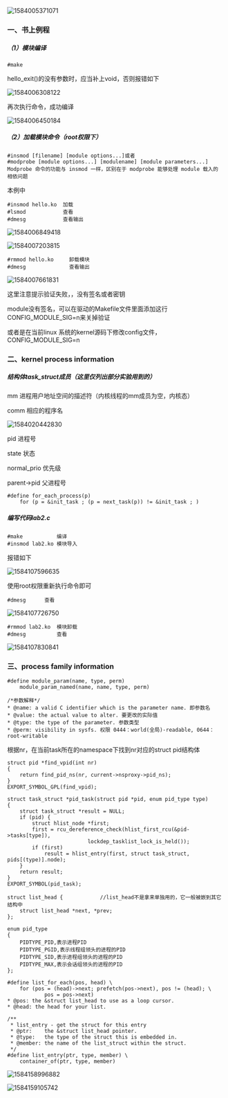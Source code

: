 

![1584005371071](C:/Users/啦啦啦/AppData/Roaming/Typora/typora-user-images/1584005371071.png)

### 一、书上例程

##### （1）模块编译

```
#make
```

hello_exit()的没有参数时，应当补上void，否则报错如下

![1584006308122](C:/Users/啦啦啦/AppData/Roaming/Typora/typora-user-images/1584006308122.png)

再次执行命令，成功编译

![1584006450184](C:/Users/啦啦啦/AppData/Roaming/Typora/typora-user-images/1584006450184.png)

##### （2）加载模块命令（root权限下）

```
#insmod [filename] [module options...]或者
#modprobe [module options...] [modulename] [module parameters...] 
Modprobe 命令的功能与 insmod 一样，区别在于 modprobe 能够处理 module 载入的 相依问题
```

本例中

```
#insmod hello.ko  加载
#lsmod 			  查看
#dmesg			  查看输出
```

![1584006849418](C:/Users/啦啦啦/AppData/Roaming/Typora/typora-user-images/1584006849418.png)



![1584007203815](C:/Users/啦啦啦/AppData/Roaming/Typora/typora-user-images/1584007203815.png)

```
#rmmod hello.ko		卸载模块
#dmesg				查看输出
```

![1584007661831](C:/Users/啦啦啦/AppData/Roaming/Typora/typora-user-images/1584007661831.png)

这里注意提示验证失败，，没有签名或者密钥

module没有签名，可以在驱动的Makefile文件里面添加这行CONFIG_MODULE_SIG=n来关掉验证

或者是在当前linux 系统的kernel源码下修改config文件，CONFIG_MODULE_SIG=n

### 二、kernel process information

##### 结构体task_struct成员（这里仅列出部分实验用到的）

mm 进程用户地址空间的描述符（内核线程的mm成员为空，内核态）

comm 相应的程序名

![1584020442830](C:/Users/啦啦啦/AppData/Roaming/Typora/typora-user-images/1584020442830.png)

pid 进程号

state 状态

normal_prio 优先级 

parent->pid 父进程号

```
#define for_each_process(p) 
	for (p = &init_task ; (p = next_task(p)) != &init_task ; )
```



##### 编写代码lab2.c

```
#make 			编译
#insmod lab2.ko 模块导入
```

报错如下

![1584107596635](C:/Users/啦啦啦/AppData/Roaming/Typora/typora-user-images/1584107596635.png)

使用root权限重新执行命令即可

```
#dmesg		查看
```

![1584107726750](C:/Users/啦啦啦/AppData/Roaming/Typora/typora-user-images/1584107726750.png)

```
#rmmod lab2.ko	模块卸载
#dmesg			查看
```

![1584107830841](C:/Users/啦啦啦/AppData/Roaming/Typora/typora-user-images/1584107830841.png)

### 三、process family information

```
#define module_param(name, type, perm)				
	module_param_named(name, name, type, perm)

/*参数解释*/
* @name: a valid C identifier which is the parameter name. 即参数名
* @value: the actual value to alter. 要更改的实际值
* @type: the type of the parameter. 参数类型 
* @perm: visibility in sysfs. 权限 0444：world(全局)-readable, 0644：root-writable
```

根据nr，在当前task所在的namespace下找到nr对应的struct pid结构体

```
struct pid *find_vpid(int nr)
{
	return find_pid_ns(nr, current->nsproxy->pid_ns);
}
EXPORT_SYMBOL_GPL(find_vpid);
```



```
struct task_struct *pid_task(struct pid *pid, enum pid_type type)
{
	struct task_struct *result = NULL;
	if (pid) {
		struct hlist_node *first;
		first = rcu_dereference_check(hlist_first_rcu(&pid->tasks[type]),
					      lockdep_tasklist_lock_is_held());
		if (first)
			result = hlist_entry(first, struct task_struct, pids[(type)].node);
	}
	return result;
}
EXPORT_SYMBOL(pid_task);
```

```
struct list_head {            //list_head不是拿来单独用的，它一般被嵌到其它结构中
	struct list_head *next, *prev;
};
```

```
enum pid_type
{
	PIDTYPE_PID,表示进程PID
	PIDTYPE_PGID,表示线程组领头的进程的PID
	PIDTYPE_SID,表示进程组领头的进程的PID
	PIDTYPE_MAX,表示会话组领头的进程的PID
};
```

```
#define list_for_each(pos, head) \
	for (pos = (head)->next; prefetch(pos->next), pos != (head); \
        	pos = pos->next)
* @pos:	the &struct list_head to use as a loop cursor.
* @head: the head for your list.
```

```
/**
 * list_entry - get the struct for this entry
 * @ptr:	the &struct list_head pointer.
 * @type:	the type of the struct this is embedded in.
 * @member:	the name of the list_struct within the struct.
 */
#define list_entry(ptr, type, member) \
	container_of(ptr, type, member)
```

![1584158996882](C:/Users/啦啦啦/AppData/Roaming/Typora/typora-user-images/1584158996882.png)

![1584159105742](C:/Users/啦啦啦/AppData/Roaming/Typora/typora-user-images/1584159105742.png)